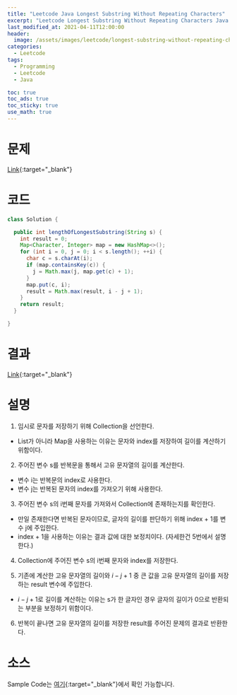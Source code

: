 ```yaml
---
title: "Leetcode Java Longest Substring Without Repeating Characters"
excerpt: "Leetcode Longest Substring Without Repeating Characters Java 풀이"
last_modified_at: 2021-04-11T12:00:00
header:
  image: /assets/images/leetcode/longest-substring-without-repeating-characters.png
categories:
  - Leetcode
tags:
  - Programming
  - Leetcode
  - Java

toc: true
toc_ads: true
toc_sticky: true
use_math: true
---
```

# 문제
[Link](https://leetcode.com/problems/longest-substring-without-repeating-characters/){:target="_blank"}

# 코드
```java
class Solution {

  public int lengthOfLongestSubstring(String s) {
    int result = 0;
    Map<Character, Integer> map = new HashMap<>();
    for (int i = 0, j = 0; i < s.length(); ++i) {
      char c = s.charAt(i);
      if (map.containsKey(c)) {
        j = Math.max(j, map.get(c) + 1);
      }
      map.put(c, i);
      result = Math.max(result, i - j + 1);
    }
    return result;
  }

}
```

# 결과
[Link](https://leetcode.com/submissions/detail/478726995/){:target="_blank"}

# 설명
1. 임시로 문자를 저장하기 위해 Collection을 선언한다.
  - List가 아니라 Map을 사용하는 이유는 문자와 index를 저장하여 길이를 계산하기 위함이다.

2. 주어진 변수 s를 반복문을 통해서 고유 문자열의 길이를 계산한다.
  - 변수 i는 반복문의 index로 사용한다.
  - 변수 j는 반복된 문자의 index를 가져오기 위해 사용한다.

3. 주어진 변수 s의 i번째 문자를 가져와서 Collection에 존재하는지를 확인한다.
  - 만일 존재한다면 반복된 문자이므로, 글자의 길이를 판단하기 위해 index + 1를 변수 j에 주입한다.
  - index + 1을 사용하는 이유는 결과 값에 대한 보정치이다. (자세한건 5번에서 설명한다.)

4. Collection에 주어진 변수 s의 i번째 문자와 index를 저장한다.

5. 기존에 계산한 고유 문자열의 길이와 $i - j + 1$ 중 큰 값을 고유 문자열의 길이를 저장하는 result 변수에 주입한다.
  - $i - j + 1$로 길이를 계산하는 이유는 s가 한 글자인 경우 글자의 길이가 0으로 반환되는 부분을 보정하기 위함이다.

6. 반복이 끝나면 고유 문자열의 길이를 저장한 result를 주어진 문제의 결과로 반환한다.

# 소스
Sample Code는 [여기](https://github.com/GracefulSoul/leetcode/blob/master/src/main/java/gracefulsoul/problems/LongestSubstringWithoutRepeatingCharacters.java){:target="_blank"}에서 확인 가능합니다.